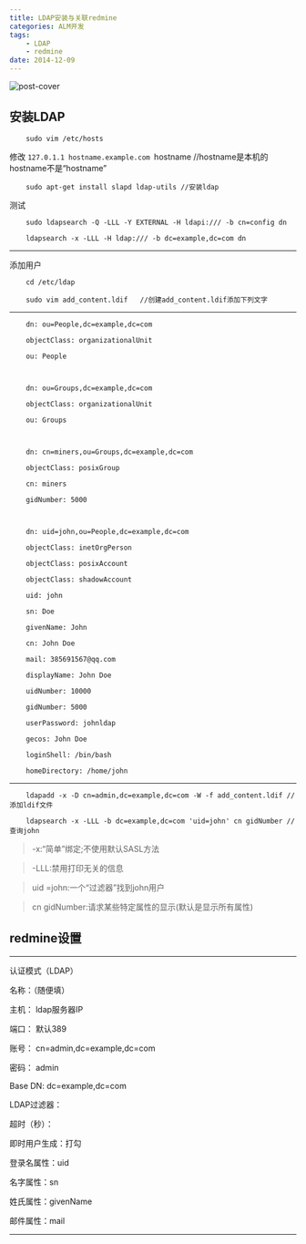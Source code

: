 ```yaml
---
title: LDAP安装与关联redmine  
categories: ALM开发 
tags: 
	- LDAP 
	- redmine
date: 2014-12-09
---
```


![post-cover](https://i.loli.net/2020/10/27/Nv37KteIuWEq961.jpg)
## 安装LDAP

```
	sudo vim /etc/hosts
```
 

修改 `127.0.1.1 hostname.example.com `hostname //hostname是本机的hostname不是“hostname”

 
```
	sudo apt-get install slapd ldap-utils //安装ldap
```
 

测试
```
	sudo ldapsearch -Q -LLL -Y EXTERNAL -H ldapi:/// -b cn=config dn

	ldapsearch -x -LLL -H ldap:/// -b dc=example,dc=com dn
```
 

---------------------------------------------------------------------------------

添加用户
```
	cd /etc/ldap
	
	sudo vim add_content.ldif   //创建add_content.ldif添加下列文字
```
---
```
	dn: ou=People,dc=example,dc=com
	
	objectClass: organizationalUnit
	
	ou: People
	
	 
	
	dn: ou=Groups,dc=example,dc=com
	
	objectClass: organizationalUnit
	
	ou: Groups
	
	 
	
	dn: cn=miners,ou=Groups,dc=example,dc=com
	
	objectClass: posixGroup
	
	cn: miners
	
	gidNumber: 5000
	
	 
	
	dn: uid=john,ou=People,dc=example,dc=com
	
	objectClass: inetOrgPerson
	
	objectClass: posixAccount
	
	objectClass: shadowAccount
	
	uid: john
	
	sn: Doe
	
	givenName: John
	
	cn: John Doe
	
	mail: 385691567@qq.com
	
	displayName: John Doe
	
	uidNumber: 10000
	
	gidNumber: 5000
	
	userPassword: johnldap
	
	gecos: John Doe
	
	loginShell: /bin/bash
	
	homeDirectory: /home/john
```
---
```
	ldapadd -x -D cn=admin,dc=example,dc=com -W -f add_content.ldif //添加ldif文件
	
	ldapsearch -x -LLL -b dc=example,dc=com 'uid=john' cn gidNumber //查询john
```
 

> -x:“简单”绑定;不使用默认SASL方法

> -LLL:禁用打印无关的信息

> uid =john:一个“过滤器”找到john用户

> cn gidNumber:请求某些特定属性的显示(默认是显示所有属性)

 

 

 

 



## redmine设置

---

认证模式（LDAP）

名称：（随便填）

主机： ldap服务器IP

端口： 默认389

账号： cn=admin,dc=example,dc=com

密码： admin

Base DN: dc=example,dc=com

LDAP过滤器：

超时（秒）：

即时用户生成：打勾

登录名属性：uid

名字属性：sn

姓氏属性：givenName

邮件属性：mail

--------------------------------------------------------------------



